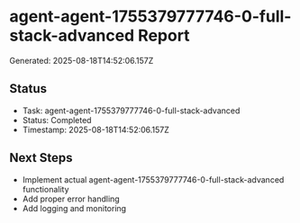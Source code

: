 # agent-agent-1755379777746-0-full-stack-advanced Report

Generated: 2025-08-18T14:52:06.157Z

## Status
- Task: agent-agent-1755379777746-0-full-stack-advanced
- Status: Completed
- Timestamp: 2025-08-18T14:52:06.157Z

## Next Steps
- Implement actual agent-agent-1755379777746-0-full-stack-advanced functionality
- Add proper error handling
- Add logging and monitoring
